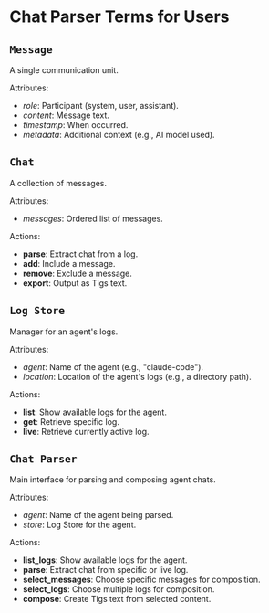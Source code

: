 # Chat Parser Terms for Users

## `Message`
A single communication unit.

Attributes:
- *role*: Participant (system, user, assistant).
- *content*: Message text.
- *timestamp*: When occurred.
- *metadata*: Additional context (e.g., AI model used).

## `Chat`
A collection of messages.

Attributes:
- *messages*: Ordered list of messages.

Actions:
- **parse**: Extract chat from a log.
- **add**: Include a message.
- **remove**: Exclude a message.
- **export**: Output as Tigs text.

## `Log Store`
Manager for an agent's logs.

Attributes:
- *agent*: Name of the agent (e.g., "claude-code").
- *location*: Location of the agent's logs (e.g., a directory path).

Actions:
- **list**: Show available logs for the agent.
- **get**: Retrieve specific log.
- **live**: Retrieve currently active log.

## `Chat Parser`
Main interface for parsing and composing agent chats.

Attributes:
- *agent*: Name of the agent being parsed.
- *store*: Log Store for the agent.

Actions:
- **list_logs**: Show available logs for the agent.
- **parse**: Extract chat from specific or live log.
- **select_messages**: Choose specific messages for composition.
- **select_logs**: Choose multiple logs for composition.
- **compose**: Create Tigs text from selected content.
